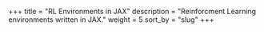 +++
title = "RL Environments in JAX"
description = "Reinforcment Learning environments written in JAX."
weight = 5
sort_by = "slug"
+++
